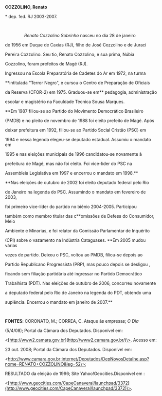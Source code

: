 **COZZOLINO, Renato**



\* dep. fed. RJ 2003-2007.



 



                *Renato Cozzolino Sobrinho* nasceu no dia 28 de janeiro

de 1956 em Duque de Caxias (RJ), filho de José Cozzolino e de Juraci

Pereira Cozzolino. Seu tio, Renato Cozzolino, e sua prima, Núbia

Cozzolino, foram prefeitos de Magé (RJ).



Ingressou na Escola Preparatória de Cadetes do Ar em 1972, na turma

**intitulada "Terror Negro", e cursou o Centro de Preparação de Oficiais

da Reserva (CFOR-2) em 1975. Graduou-se em** pedagogia, administração

escolar e magistério na Faculdade Técnica Sousa Marques.



**Em 1987 filiou-se ao Partido do Movimento Democrático Brasileiro

(PMDB) e no pleito de novembro de 1988 foi eleito prefeito de Magé. Após

deixar prefeitura em 1992, filiou-se ao Partido Social Cristão (PSC) em

1994 e nessa legenda elegeu-se deputado estadual. Assumiu o mandato em

1995 e nas eleições municipais de 1996 candidatou-se novamente à

prefeitura de Magé, mas não foi eleito. Foi vice-líder do PSC na

Assembleia Legislativa em 1997 e encerrou o mandato em 1998.**



**Nas eleições de outubro de 2002 foi eleito deputado federal pelo Rio

de Janeiro na legenda do PSC. Assumindo o mandato em fevereiro de 2003,

foi primeiro vice-líder do partido no biênio 2004-2005. Participou

também como membro titular das c**omissões de Defesa do Consumidor, Meio

Ambiente e Minorias, e foi relator da Comissão Parlamentar de Inquérito

(CPI) sobre o vazamento na Indústria Cataguases. **Em 2005 mudou várias

vezes de partido. Deixou o PSC, voltou ao PMDB, filiou-se depois ao

Partido Republicano Progressista (PRP), mas pouco depois se desligou ,

ficando sem filiação partidária até ingressar no Partido Democrático

Trabalhista (PDT). Nas eleições de outubro de 2006, concorreu novamente

a deputado federal pelo Rio de Janeiro na legenda do PDT, obtendo uma

suplência. Encerrou o mandato em janeiro de 2007.**



               



**FONTES**: CORONATO, M.; CORREA, C. Ataque às empresas; *O Dia*

(5/4/08); Portal da Câmara dos Deputados. Disponível em:

\<[http://www2.camara.gov.br](http://www2.camara.gov.br/)\>. Acesso em:

23 out. 2008; Portal da Câmara dos Deputados. Disponível em:

\<http://www.camara.gov.br;internet/Deputados/DepNovosDetalhe.asp?nome=RENATO+COZZOLINO&leg=52\>;

RESULTADO da eleição de 1996; Site Yahoo!Geocities.Disponível em :

\<[http://www.geocities.com/CapeCanaveral/launchpad/3372](http://www.geocities.com/CapeCanaveral/launchpad/3372)\>.

